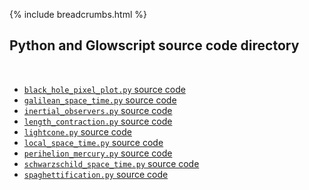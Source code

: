 {% include breadcrumbs.html %}

## Python and Glowscript source code directory
<div class="header_line"><br/></div>

- [`black_hole_pixel_plot.py` source code](black_hole_pixel_plot.py)
- [`galilean_space_time.py` source code](galilean_space_time.py)
- [`inertial_observers.py` source code](inertial_observers.py)
- [`length_contraction.py` source code](length_contraction.py)
- [`lightcone.py` source code](lightcone.py)
- [`local_space_time.py` source code](local_space_time.py)
- [`perihelion_mercury.py` source code](perihelion_mercury.py)
- [`schwarzschild_space_time.py` source code](schwarzschild_space_time.py)
- [`spaghettification.py` source code](spaghettification.py)


